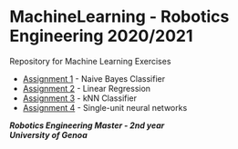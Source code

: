 # MachineLearning - Robotics Engineering 2020/2021
Repository for Machine Learning Exercises

* [Assignment 1](https://github.com/robertoalbanese/Machine-Learning/tree/master/Assignment_1) - Naive Bayes Classifier
* [Assignment 2](https://github.com/robertoalbanese/Machine-Learning/tree/master/Assignment_2) - Linear Regression
* [Assignment 3](https://github.com/robertoalbanese/Machine-Learning/tree/master/Assignment_3) - kNN Classifier
* [Assignment 4](https://github.com/robertoalbanese/Machine-Learning/tree/master/Assignment_4) - Single-unit neural networks



***Robotics Engineering Master - 2nd year***   
***University of Genoa***
